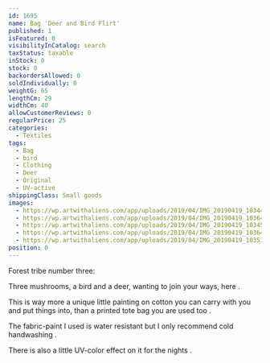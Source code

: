 ```yaml
---
id: 1695
name: Bag 'Deer and Bird Flirt'
published: 1
isFeatured: 0
visibilityInCatalog: search
taxStatus: taxable
inStock: 0
stock: 0
backordersAllowed: 0
soldIndividually: 0
weightG: 65
lengthCm: 29
widthCm: 40
allowCustomerReviews: 0
regularPrice: 25
categories:
  - Textiles
tags:
  - Bag
  - bird
  - Clothing
  - Deer
  - Original
  - UV-active
shippingClass: Small goods
images:
  - https://wp.artwithaliens.com/app/uploads/2019/04/IMG_20190419_103445-01-01-scaled.jpeg
  - https://wp.artwithaliens.com/app/uploads/2019/04/IMG_20190419_103645-01-01-scaled.jpeg
  - https://wp.artwithaliens.com/app/uploads/2019/04/IMG_20190419_103452-01-01-scaled.jpeg
  - https://wp.artwithaliens.com/app/uploads/2019/04/IMG_20190419_103640-01-01-scaled.jpeg
  - https://wp.artwithaliens.com/app/uploads/2019/04/IMG_20190419_103539-01-01-scaled.jpeg
position: 0
---
```


Forest tribe number three:

Three mushrooms, a bird and a deer, wanting to join your ways, here .

This is way more a unique little painting on cotton you can carry with you and put things into, than a printed tote bag you are used too .

The fabric-paint I used is water resistant but I only recommend cold handwashing .

There is also a little UV-color effect on it for the nights .
